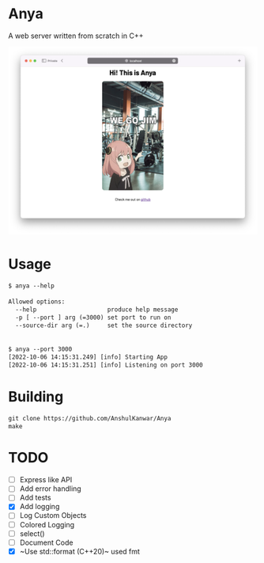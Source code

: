 # Anya

A web server written from scratch in C++

<img src="demo.png" width="800"/>

# Usage

```shell
$ anya --help

Allowed options:
  --help                    produce help message
  -p [ --port ] arg (=3000) set port to run on
  --source-dir arg (=.)     set the source directory


$ anya --port 3000
[2022-10-06 14:15:31.249] [info] Starting App
[2022-10-06 14:15:31.251] [info] Listening on port 3000
```

# Building

```shell
git clone https://github.com/AnshulKanwar/Anya
make
```

# TODO

- [ ] Express like API
- [ ] Add error handling
- [ ] Add tests
- [x] Add logging
- [ ] Log Custom Objects
- [ ] Colored Logging
- [ ] select()
- [ ] Document Code
- [x] ~Use std::format (C++20)~ used fmt
